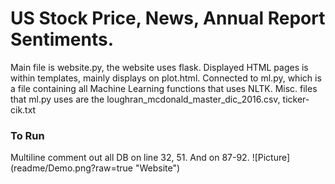 <h1>US Stock Price, News, Annual Report Sentiments.</h1>
Main file is website.py, the website uses flask.
Displayed HTML pages is within templates, mainly displays on plot.html.
Connected to ml.py, which is a file containing all Machine Learning functions that uses NLTK.
Misc. files that ml.py uses are the loughran_mcdonald_master_dic_2016.csv, ticker-cik.txt

<h3>To Run</h3>
Multiline comment out all DB on line 32, 51. And on 87-92.
![Picture](readme/Demo.png?raw=true "Website")

